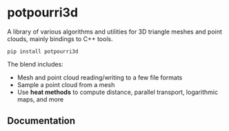 # potpourri3d
A library of various algorithms and utilities for 3D triangle meshes and point clouds, mainly bindings to C++ tools.

`pip install potpourri3d`

The blend includes:
- Mesh and point cloud reading/writing to a few file formats
- Sample a point cloud from a mesh
- Use **heat methods** to compute distance, parallel transport, logarithmic maps, and more


## Documentation
